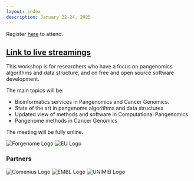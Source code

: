 ```yaml
---
layout: index
description: January 22-24, 2025
---
```



Register [here](https://forms.gle/rwyPpwNLm7LbtmBQ6) to attend.
## [Link to live streamings](https://www.youtube.com/@pangaiaproject9687/streams)

This workshop is for researchers who have a focus on pangenomics algorithms
and data structure, and on free and open source software development.

The main topics will be:

- Bioinformatics services in Pangenomics and Cancer Genomics.
- State of the art in pangenome algorithms and data structures
- Updated view of methods and software in Computational Pangenomics
- Pangenome methods in Cancer Genomics

The meeting will be fully online.


![Forgenome Logo](assets/img/forgenome_logo.avif)
![EU Logo](assets/img/eu_logo.avif)

### Partners
![Comenius Logo](assets/img/comenius_logo.avif)
![EMBL Logo](assets/img/embl_logo.avif)
![UNIMIB Logo](assets/img/unimib_logo.avif)
